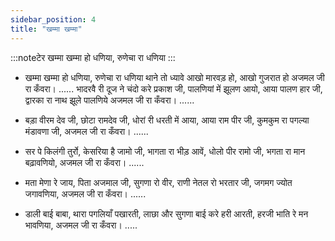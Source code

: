 ```yaml
---
sidebar_position: 4
title: "खम्मा खम्मा"
---
```


:::noteटेर
खम्मा खम्मा हो धणिया, रुणेचा रा धणिया
:::

- खम्मा खम्मा हो धणिया, रुणेचा रा धणिया
  थाने तो ध्यावे आखो मारवड़ हो, आखो गुजरात हो
  अजमल जी रा कँवरा। ...... भादरवै री दूज ने चंदो करे प्रकाश जी,
  पालणियां में झूलण आयो, आया पालण हार जी,
  द्वारका रा नाथ झूले पालणिये
  अजमल जी रा कँवरा। ......

- बड़ा वीरम देव जी, छोटा रामदेव जी,
  धोरां री धरती में आया, आया राम पीर जी,
  कुमकुम रा पगल्या मंडावणा जी,
  अजमल जी रा कँवरा। ......

- सर पे किलंगी तुर्रो, केसरिया है जामो जी,
  भागता रा भीड़ आवें, धोलो पीर रामो जी,
  भगता रा मान बढ़ावणियो,
  अजमल जी रा कँवरा। ......

- मता मेणा रे जाय, पिता अजमाल जी,
  सुगणा रो वीर, राणी नेतल रो भरतार जी,
  जगमग ज्योत जगावणिया,
  अजमल जी रा कँवरा। ......

- डाली बाई बाबा, थारा पगलियाँ पखारती,
  लाछा और सुगणा बाई करे हरी आरती,
  हरजी भाति रे मन भावणिया,
  अजमल जी रा कँवरा। .....
